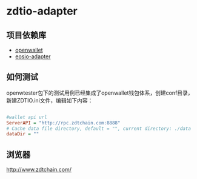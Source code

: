 # zdtio-adapter

## 项目依赖库

- [openwallet](https://github.com/blocktree/openwallet.git)
- [eosio-adapter](https://github.com/blocktree/eosio-adapter.git)

## 如何测试

openwtester包下的测试用例已经集成了openwallet钱包体系，创建conf目录，新建ZDTIO.ini文件，编辑如下内容：

```ini

#wallet api url
ServerAPI = "http://rpc.zdtchain.com:8888"
# Cache data file directory, default = "", current directory: ./data
dataDir = ""

```

## 浏览器
http://www.zdtchain.com/
